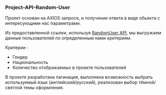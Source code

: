 ### Project-API-Random-User

Проект основан на AXIOS запросе, и получении ответа в виде обьекта с интересующими нас параметрами.

Из предоставленной ссылки, используя [RandomUser API](https://randomuser.me/documentation), мы выгружаем данные пользователей по определенным нами критериям.

Критерии :
* Гендер
* Национальность
* Количество отображаемых в проекте пользователей

В проекте разработана пагинация, выполнена возможность выбрать используемый язык (английский/русский), реализован выбор тёмной/светлой темы оформления.
